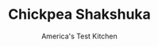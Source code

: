 ---
layout: ../../layouts/MarkdownPostLayout.astro
title: Chickpea Shakshuka
author: America's Test Kitchen
pubDate: 2023-03-15
description: "Chickpeas add nutty depth—and substance—to this vegetarian egg dish."
image_url: https://res.cloudinary.com/hksqkdlah/image/upload/ar_1:1,c_fill,dpr_2.0,f_auto,fl_lossy.progressive.strip_profile,g_faces:auto,q_auto:low,w_344/SFS_ChickpeaShakshuka-67_jenoqy
tags: ["Main Courses","African","Middle Eastern","Eggs","Vegetables","Weeknight"]
calories: 2002
protein: 28
carbohydrates: 45
fats: 
fiber: 11
ingredients: ["2 tablespoons, extra-virgin olive oil, plus extra for drizzling","1 , onion, chopped fine","1 cup, jarred roasted red bell pepper, rinsed, patted dry, and chopped coarse","1 teaspoon, table salt","1/2 teaspoon, pepper","1 , (15 ounce) can chickpeas, rinsed","1 1/2 teaspoons, smoked paprika","1 teaspoon, ground cumin","1 , (28-ounce) can crushed tomatoes","8 , large eggs","2 ounces, goat cheese, crumbled (½ cup)"]
serves: 4
time: "30 minutes"
instructions: ["Heat oil in 12-inch nonstick skillet over medium-high heat until shimmering. Add onion, red peppers, salt, and pepper and cook until onion is softened, about 4 minutes. Add chickpeas, paprika, and cumin and cook until fragrant, about 1 minute. Stir in tomatoes and bring to simmer. Cover, reduce heat to medium-low, and cook until flavors meld, about 5 minutes.","Off heat, using back of spoon, make 8 shallow 1½-inch indentations in sauce (seven around perimeter and one in center). Crack 1 egg into each indentation. Spoon sauce over edges of egg whites so that whites are partially covered and yolks are exposed.","Return skillet to medium-high heat and bring to simmer. Cover, reduce heat to medium-low, and cook until egg whites are fully set, about 8 minutes, rotating skillet occasionally for even cooking. Sprinkle shakshuka evenly with goat cheese. Serve, drizzled with extra oil."]
nutrition: ["994 mg Potassium","430 mg Phosphorus","221 mg Calcium","6 mg Iron","93 mg Magnesium","1164 mg Sodium","2 mg Zinc","24 g Fat","3 mg Niacin (B3)","10 g Monounsaturated","4 g Polyunsaturated","78 mg Vitamin C","2 µg Vitamin D","382 mg Cholesterol","7 g Saturated","11 g Fiber","138 µg Folate (food)","16 g Sugars","22 µg Vitamin K","397 g Water","45 g Carbs","138 µg Folate equivalent (total)","28 g Protein","5 mg Vitamin E","318 µg Vitamin A","500 kcal Energy","2002 calories"]
notes: "We like to sprinkle the shakshuka with parsley leaves and serve it with crusty bread."
---